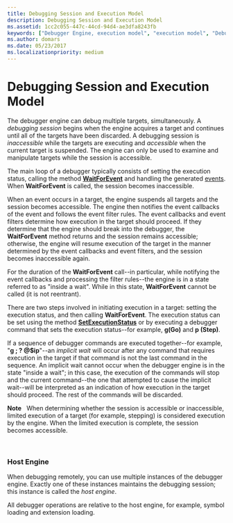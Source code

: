 ```yaml
---
title: Debugging Session and Execution Model
description: Debugging Session and Execution Model
ms.assetid: 1cc2c055-447c-44cd-94d4-ae3dfa8243fb
keywords: ["Debugger Engine, execution model", "execution model", "Debugger Engine, debugging session"]
ms.author: domars
ms.date: 05/23/2017
ms.localizationpriority: medium
---
```


# Debugging Session and Execution Model


The debugger engine can debug multiple targets, simultaneously. A *debugging session* begins when the engine acquires a target and continues until all of the targets have been discarded. A debugging session is *inaccessible* while the targets are executing and *accessible* when the current target is suspended. The engine can only be used to examine and manipulate targets while the session is accessible.

The main loop of a debugger typically consists of setting the execution status, calling the method [**WaitForEvent**](https://msdn.microsoft.com/library/windows/hardware/ff561229) and handling the generated [events](events.md#events). When **WaitForEvent** is called, the session becomes inaccessible.

When an event occurs in a target, the engine suspends all targets and the session becomes accessible. The engine then notifies the event callbacks of the event and follows the event filter rules. The event callbacks and event filters determine how execution in the target should proceed. If they determine that the engine should break into the debugger, the **WaitForEvent** method returns and the session remains accessible; otherwise, the engine will resume execution of the target in the manner determined by the event callbacks and event filters, and the session becomes inaccessible again.

For the duration of the **WaitForEvent** call--in particular, while notifying the event callbacks and processing the filter rules--the engine is in a state referred to as "inside a wait". While in this state, **WaitForEvent** cannot be called (it is not reentrant).

There are two steps involved in initiating execution in a target: setting the execution status, and then calling **WaitForEvent**. The execution status can be set using the method [**SetExecutionStatus**](https://msdn.microsoft.com/library/windows/hardware/ff556693) or by executing a debugger command that sets the execution status--for example, **g(Go)** and **p (Step)**.

If a sequence of debugger commands are executed together--for example, "**g ; ? @$ip**"--an *implicit wait* will occur after any command that requires execution in the target if that command is not the last command in the sequence. An implicit wait cannot occur when the debugger engine is in the state "inside a wait"; in this case, the execution of the commands will stop and the current command--the one that attempted to cause the implicit wait--will be interpreted as an indication of how execution in the target should proceed. The rest of the commands will be discarded.

**Note**   When determining whether the session is accessible or inaccessible, limited execution of a target (for example, stepping) is considered execution by the engine. When the limited execution is complete, the session becomes accessible.

 

### <span id="host_engine"></span><span id="HOST_ENGINE"></span>Host Engine

When debugging remotely, you can use multiple instances of the debugger engine. Exactly one of these instances maintains the debugging session; this instance is called the *host engine*.

All debugger operations are relative to the host engine, for example, symbol loading and extension loading.

 

 





